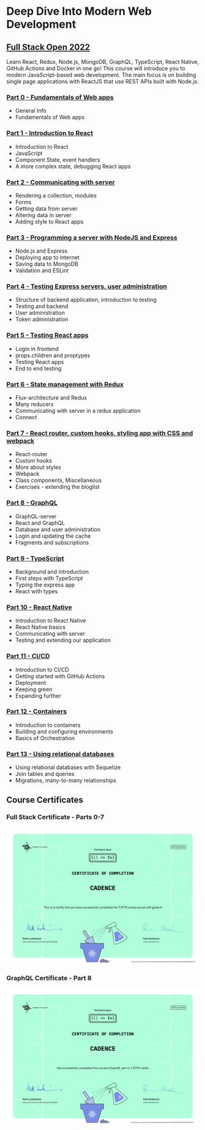 # Deep Dive Into Modern Web Development

## [Full Stack Open 2022](https://fullstackopen.com/en/)

Learn React, Redux, Node.js, MongoDB, GraphQL, TypeScript, React Native, GitHub Actions and Docker in one go! This course will introduce you to modern JavaScript-based web development. The main focus is on building single page applications with ReactJS that use REST APIs built with Node.js.

### [Part 0 - Fundamentals of Web apps](https://fullstackopen.com/en/part0)

- General Info
- Fundamentals of Web apps

### [Part 1 - Introduction to React](https://fullstackopen.com/en/part1)

- Introduction to React
- JavaScript
- Component State, event handlers
- A more complex state, debugging React apps

### [Part 2 - Communicating with server](https://fullstackopen.com/en/part2)

- Rendering a collection, modules
- Forms
- Getting data from server
- Altering data in server
- Adding style to React apps

### [Part 3 - Programming a server with NodeJS and Express](https://fullstackopen.com/en/part3)

- Node.js and Express
- Deploying app to internet
- Saving data to MongoDB
- Validation and ESLint

### [Part 4 - Testing Express servers, user administration](https://fullstackopen.com/en/part4)

- Structure of backend application, introduction to testing
- Testing and backend
- User administration
- Token administration

### [Part 5 - Testing React apps](https://fullstackopen.com/en/part5)

- Login in frontend
- props.children and proptypes
- Testing React apps
- End to end testing

### [Part 6 - State management with Redux](https://fullstackopen.com/en/part6)

- Flux-architecture and Redux
- Many reducers
- Communicating with server in a redux application
- Connect

### [Part 7 - React router, custom hooks, styling app with CSS and webpack](https://fullstackopen.com/en/part7)

- React-router
- Custom hooks
- More about styles
- Webpack
- Class components, Miscellaneous
- Exercises - extending the bloglist

### [Part 8 - GraphQL](https://fullstackopen.com/en/part8)

- GraphQL-server
- React and GraphQL
- Database and user administration
- Login and updating the cache
- Fragments and subscriptions

### [Part 9 - TypeScript](https://fullstackopen.com/en/part9)

- Background and introduction
- First steps with TypeScript
- Typing the express app
- React with types

### [Part 10 - React Native](https://fullstackopen.com/en/part10)

- Introduction to React Native
- React Native basics
- Communicating with server
- Testing and extending our application

### [Part 11 - CI/CD](https://fullstackopen.com/en/part11)

- Introduction to CI/CD
- Getting started with GitHub Actions
- Deployment
- Keeping green
- Expanding further

### [Part 12 - Containers](https://fullstackopen.com/en/part12)

- Introduction to containers
- Building and configuring environments
- Basics of Orchestration

### [Part 13 - Using relational databases](https://fullstackopen.com/en/part13)

- Using relational databases with Sequelize
- Join tables and queries
- Migrations, many-to-many relationships

## Course Certificates
### Full Stack Certificate - Parts 0-7

<p align="center">
  <img height="60%" width="100%" src="./certificates/certificate-fullstack0-7.png" alt="FullStack Certificate">
</p>

### GraphQL Certificate - Part 8

<p align="center">
  <img height="60%" width="100%" src="./certificates/certificate-graphql.png" alt="GraphQL Certificate">
</p>
